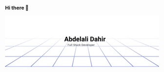 ### Hi there 👋
<a href="#"><img alt="abdali dahir github" src="https://github.com/AbdaliDahir/AbdaliDahir/blob/main/abdali-banner.svg"/></a>

<!--
**AbdaliDahir/AbdaliDahir** is a ✨ _special_ ✨ repository because its `README.md` (this file) appears on your GitHub profile.

Here are some ideas to get you started:

- 🔭 I’m currently working on ...
- 🌱 I’m currently learning ...
- 👯 I’m looking to collaborate on ...
- 🤔 I’m looking for help with ...
- 💬 Ask me about ...
- 📫 How to reach me: ...
- 😄 Pronouns: ...
- ⚡ Fun fact: ...
-->
